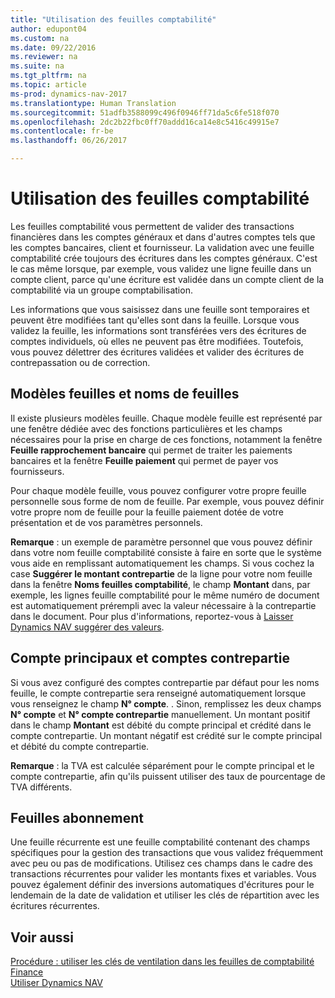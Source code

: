 ```yaml
---
title: "Utilisation des feuilles comptabilité"
author: edupont04
ms.custom: na
ms.date: 09/22/2016
ms.reviewer: na
ms.suite: na
ms.tgt_pltfrm: na
ms.topic: article
ms-prod: dynamics-nav-2017
ms.translationtype: Human Translation
ms.sourcegitcommit: 51adfb3588099c496f0946ff71da5c6fe518f070
ms.openlocfilehash: 2dc2b22fbc0ff70addd16ca14e8c5416c49915e7
ms.contentlocale: fr-be
ms.lasthandoff: 06/26/2017

---
```


# <a name="work-with-general-journals"></a>Utilisation des feuilles comptabilité
Les feuilles comptabilité vous permettent de valider des transactions financières dans les comptes généraux et dans d'autres comptes tels que les comptes bancaires, client et fournisseur. La validation avec une feuille comptabilité crée toujours des écritures dans les comptes généraux. C'est le cas même lorsque, par exemple, vous validez une ligne feuille dans un compte client, parce qu'une écriture est validée dans un compte client de la comptabilité via un groupe comptabilisation.

Les informations que vous saisissez dans une feuille sont temporaires et peuvent être modifiées tant qu'elles sont dans la feuille. Lorsque vous validez la feuille, les informations sont transférées vers des écritures de comptes individuels, où elles ne peuvent pas être modifiées. Toutefois, vous pouvez délettrer des écritures validées et valider des écritures de contrepassation ou de correction.

## <a name="journal-templates-and-batches"></a>Modèles feuilles et noms de feuilles
Il existe plusieurs modèles feuille. Chaque modèle feuille est représenté par une fenêtre dédiée avec des fonctions particulières et les champs nécessaires pour la prise en charge de ces fonctions, notamment la fenêtre **Feuille rapprochement bancaire** qui permet de traiter les paiements bancaires et la fenêtre **Feuille paiement** qui permet de payer vos fournisseurs.

Pour chaque modèle feuille, vous pouvez configurer votre propre feuille personnelle sous forme de nom de feuille. Par exemple, vous pouvez définir votre propre nom de feuille pour la feuille paiement dotée de votre présentation et de vos paramètres personnels.

**Remarque** : un exemple de paramètre personnel que vous pouvez définir dans votre nom feuille comptabilité consiste à faire en sorte que le système vous aide en remplissant automatiquement les champs. Si vous cochez la case **Suggérer le montant contrepartie** de la ligne pour votre nom feuille dans la fenêtre **Noms feuilles comptabilité**, le champ **Montant** dans, par exemple, les lignes feuille comptabilité pour le même numéro de document est automatiquement prérempli avec la valeur nécessaire à la contrepartie dans le document. Pour plus d'informations, reportez-vous à [Laisser Dynamics NAV suggérer des valeurs](ui-let-system-suggest-values.md).

## <a name="main-accounts-and-balancing-accounts"></a>Compte principaux et comptes contrepartie
Si vous avez configuré des comptes contrepartie par défaut pour les noms feuille, le compte contrepartie sera renseigné automatiquement lorsque vous renseignez le champ **N° compte**. . Sinon, remplissez les deux champs **N° compte** et **N° compte contrepartie** manuellement. Un montant positif dans le champ **Montant** est débité du compte principal et crédité dans le compte contrepartie. Un montant négatif est crédité sur le compte principal et débité du compte contrepartie.

**Remarque** : la TVA est calculée séparément pour le compte principal et le compte contrepartie, afin qu'ils puissent utiliser des taux de pourcentage de TVA différents.

## <a name="recurring-journals"></a>Feuilles abonnement
Une feuille récurrente est une feuille comptabilité contenant des champs spécifiques pour la gestion des transactions que vous validez fréquemment avec peu ou pas de modifications. Utilisez ces champs dans le cadre des transactions récurrentes pour valider les montants fixes et variables. Vous pouvez également définir des inversions automatiques d'écritures pour le lendemain de la date de validation et utiliser les clés de répartition avec les écritures récurrentes.

## <a name="see-also"></a>Voir aussi
[Procédure : utiliser les clés de ventilation dans les feuilles de comptabilité](ui-how-use-allocation-keys-general-journals.md)  
[Finance](finance-setup.md)  
[Utiliser Dynamics NAV](ui-work-product.md)

